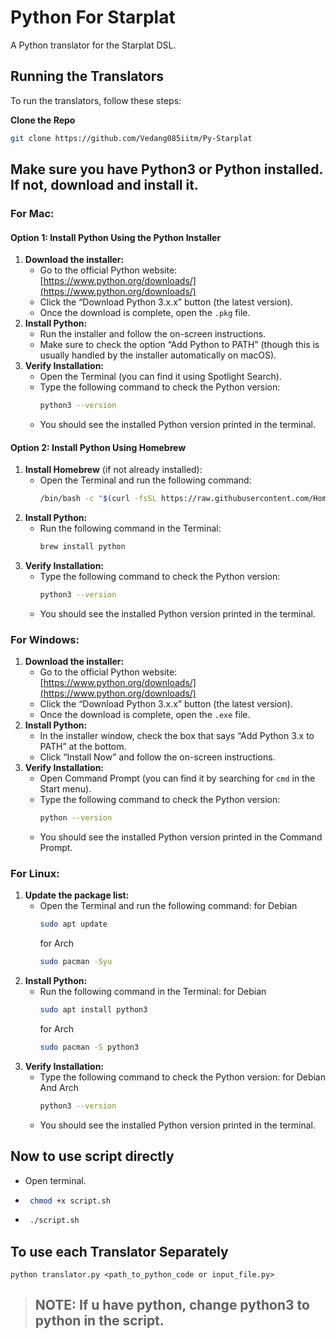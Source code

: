 # Python For Starplat

A Python translator for the Starplat DSL.

## Running the Translators

To run the translators, follow these steps:

 **Clone the Repo**
 ```sh
 git clone https://github.com/Vedang085iitm/Py-Starplat
 ```

## Make sure you have Python3 or Python installed. If not, download and install it.

### For Mac:

#### Option 1: Install Python Using the Python Installer

1. **Download the installer:**
    - Go to the official Python website: [https://www.python.org/downloads/](https://www.python.org/downloads/)
    - Click the “Download Python 3.x.x” button (the latest version).
    - Once the download is complete, open the `.pkg` file.
2. **Install Python:**
    - Run the installer and follow the on-screen instructions.
    - Make sure to check the option “Add Python to PATH” (though this is usually handled by the installer automatically on macOS).
3. **Verify Installation:**
    - Open the Terminal (you can find it using Spotlight Search).
    - Type the following command to check the Python version:
      ```sh
      python3 --version
      ```
    - You should see the installed Python version printed in the terminal.

#### Option 2: Install Python Using Homebrew

1. **Install Homebrew** (if not already installed):
    - Open the Terminal and run the following command:
      ```sh
      /bin/bash -c "$(curl -fsSL https://raw.githubusercontent.com/Homebrew/install/HEAD/install.sh)"
      ```
2. **Install Python:**
    - Run the following command in the Terminal:
      ```sh
      brew install python
      ```
3. **Verify Installation:**
    - Type the following command to check the Python version:
      ```sh
      python3 --version
      ```
    - You should see the installed Python version printed in the terminal.

### For Windows:

1. **Download the installer:**
    - Go to the official Python website: [https://www.python.org/downloads/](https://www.python.org/downloads/)
    - Click the “Download Python 3.x.x” button (the latest version).
    - Once the download is complete, open the `.exe` file.
2. **Install Python:**
    - In the installer window, check the box that says “Add Python 3.x to PATH” at the bottom.
    - Click “Install Now” and follow the on-screen instructions.
3. **Verify Installation:**
    - Open Command Prompt (you can find it by searching for `cmd` in the Start menu).
    - Type the following command to check the Python version:
      ```sh
      python --version
      ```
    - You should see the installed Python version printed in the Command Prompt.

### For Linux:

1. **Update the package list:**
    - Open the Terminal and run the following command:
    for Debian
      ```sh
      sudo apt update
      ```
      for Arch
      ```sh
      sudo pacman -Syu
      ```
2. **Install Python:**
    - Run the following command in the Terminal:
    for Debian 
      ```sh
      sudo apt install python3
      ```
       for Arch
      ```sh
      sudo pacman -S python3
      ```
3. **Verify Installation:**
    - Type the following command to check the Python version:
    for Debian And Arch
      ```sh
      python3 --version
      ```
    - You should see the installed Python version printed in the terminal.




## Now to use script directly 

 - Open terminal.
 - ```sh
    chmod +x script.sh
    ```
 - ```sh
    ./script.sh
    ```

## To use each Translator Separately

    python translator.py <path_to_python_code or input_file.py>



> ## NOTE: If u have python, change python3 to python in the script. 